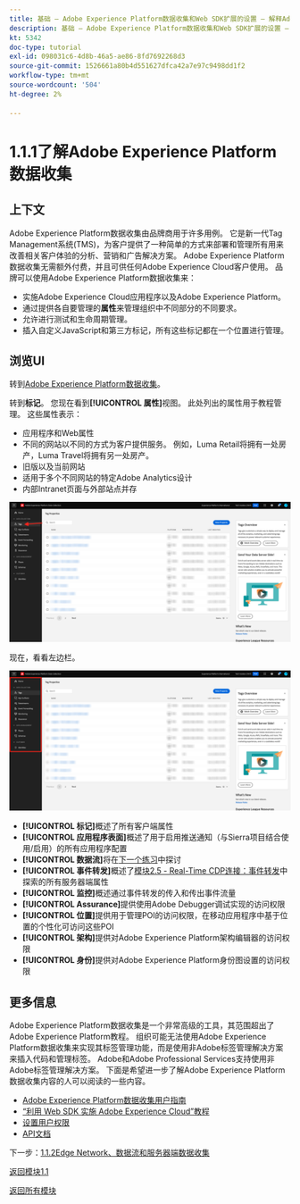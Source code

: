```yaml
---
title: 基础 — Adobe Experience Platform数据收集和Web SDK扩展的设置 — 解释Adobe Experience Platform数据收集
description: 基础 — Adobe Experience Platform数据收集和Web SDK扩展的设置 — 解释Adobe Experience Platform数据收集
kt: 5342
doc-type: tutorial
exl-id: 098031c6-4d8b-46a5-ae86-8fd7692268d3
source-git-commit: 1526661a80b4d551627dfca42a7e97c9498dd1f2
workflow-type: tm+mt
source-wordcount: '504'
ht-degree: 2%

---
```


# 1.1.1了解Adobe Experience Platform数据收集

## 上下文

Adobe Experience Platform数据收集由品牌商用于许多用例。 它是新一代Tag Management系统(TMS)，为客户提供了一种简单的方式来部署和管理所有用来改善相关客户体验的分析、营销和广告解决方案。 Adobe Experience Platform数据收集无需额外付费，并且可供任何Adobe Experience Cloud客户使用。 品牌可以使用Adobe Experience Platform数据收集来：

- 实施Adobe Experience Cloud应用程序以及Adobe Experience Platform。
- 通过提供各自要管理的&#x200B;**属性**&#x200B;来管理组织中不同部分的不同要求。
- 允许进行测试和生命周期管理。
- 插入自定义JavaScript和第三方标记，所有这些标记都在一个位置进行管理。

## 浏览UI

转到[Adobe Experience Platform数据收集](https://experience.adobe.com/#/data-collection/)。

转到&#x200B;**标记**。 您现在看到&#x200B;**[!UICONTROL 属性]**&#x200B;视图。 此处列出的属性用于教程管理。 这些属性表示：

- 应用程序和Web属性
- 不同的网站以不同的方式为客户提供服务。 例如，Luma Retail将拥有一处房产，Luma Travel将拥有另一处房产。
- 旧版以及当前网站
- 适用于多个不同网站的特定Adobe Analytics设计
- 内部Intranet页面与外部站点并存

![启动项属性视图](./images/launch1.png)

现在，看看左边栏。

![启动左边栏](./images/launch2.png)

- **[!UICONTROL 标记]**&#x200B;概述了所有客户端属性
- **[!UICONTROL 应用程序表面]**&#x200B;概述了用于启用推送通知（与Sierra项目结合使用/启用）的所有应用程序配置
- **[!UICONTROL 数据流]**&#x200B;将在[下一个练习](./ex2.md)中探讨
- **[!UICONTROL 事件转发]**&#x200B;概述了[模块2.5 - Real-Time CDP连接：事件转发](./../../../modules/rtcdp-b2c/module2.5/aep-data-collection-ssf.md)中探索的所有服务器端属性
- **[!UICONTROL 监控]**&#x200B;概述通过事件转发的传入和传出事件流量
- **[!UICONTROL Assurance]**&#x200B;提供使用Adobe Debugger调试实现的访问权限
- **[!UICONTROL 位置]**&#x200B;提供用于管理POI的访问权限，在移动应用程序中基于位置的个性化可访问这些POI
- **[!UICONTROL 架构]**&#x200B;提供对Adobe Experience Platform架构编辑器的访问权限
- **[!UICONTROL 身份]**&#x200B;提供对Adobe Experience Platform身份图设置的访问权限

## 更多信息

Adobe Experience Platform数据收集是一个非常高级的工具，其范围超出了Adobe Experience Platform教程。 组织可能无法使用Adobe Experience Platform数据收集来实现其标签管理功能，而是使用非Adobe标签管理解决方案来插入代码和管理标签。 Adobe和Adobe Professional Services支持使用非Adobe标签管理解决方案。
下面是希望进一步了解Adobe Experience Platform数据收集内容的人可以阅读的一些内容。

- [Adobe Experience Platform数据收集用户指南](https://experienceleague.adobe.com/docs/experience-platform/tags/home.html)
- [“利用 Web SDK 实施 Adobe Experience Cloud”教程](https://experienceleague.adobe.com/docs/platform-learn/implement-web-sdk/overview.html?lang=zh-Hans)
- [设置用户权限](https://experienceleague.adobe.com/docs/experience-platform/tags/admin/user-permissions.html)
- [API文档](https://developer.adobelaunch.com/api/)

下一步：[1.1.2Edge Network、数据流和服务器端数据收集](./ex2.md)

[返回模块1.1](./data-ingestion-launch-web-sdk.md)

[返回所有模块](./../../../overview.md)
